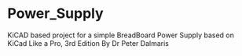 # Power_Supply
KiCAD based project for a simple BreadBoard Power Supply based on KiCad Like a Pro, 3rd Edition By Dr Peter Dalmaris
